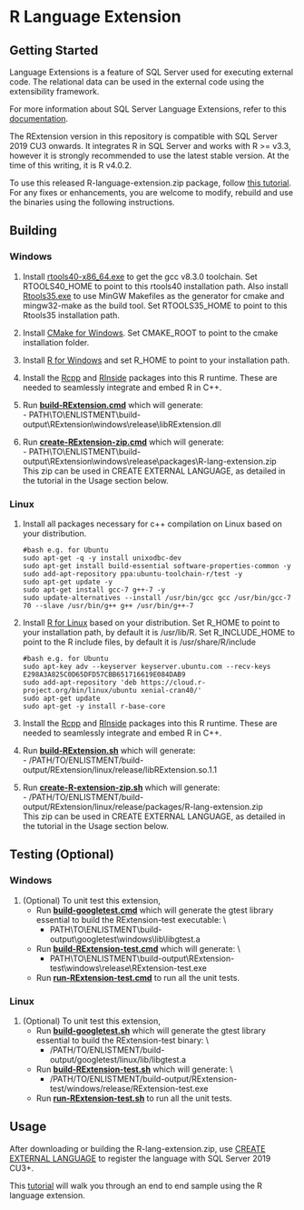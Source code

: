 # R Language Extension

## Getting Started
Language Extensions is a feature of SQL Server used for executing external code. The relational data can be used in the external code using the extensibility framework.

For more information about SQL Server Language Extensions, refer to this [documentation](https://docs.microsoft.com/en-us/sql/language-extensions/language-extensions-overview?view=sql-server-ver15).

The RExtension version in this repository is compatible with SQL Server 2019 CU3 onwards. It integrates R in SQL Server and works with R >= v3.3, however it is strongly recommended to use the latest stable version. At the time of this writing, it is R v4.0.2.

To use this released R-language-extension.zip package, follow [this tutorial](https://docs.microsoft.com/en-us/sql/machine-learning/install/custom-runtime-r?view=sql-server-ver15). For any fixes or enhancements, you are welcome to modify, rebuild and use the binaries using the following instructions.

## Building

### Windows
1. Install [rtools40-x86_64.exe](https://cran.r-project.org/bin/windows/Rtools/) to get the gcc v8.3.0 toolchain. Set RTOOLS40_HOME to point to this rtools40 installation path. Also install [Rtools35.exe](https://cran.r-project.org/bin/windows/Rtools/Rtools35.exe) to use MinGW Makefiles as the generator for cmake and mingw32-make as the build tool. Set RTOOLS35_HOME to point to this Rtools35 installation path.

1. Install [CMake for Windows](https://cmake.org/download/). Set CMAKE_ROOT to point to the cmake installation folder.

1. Install [R for Windows](https://cran.r-project.org/bin/windows/base/) and set R_HOME to point to your installation path.

1. Install the [Rcpp](https://cran.r-project.org/web/packages/Rcpp/index.html) and [RInside](https://cran.r-project.org/web/packages/RInside/index.html) packages into this R runtime. These are needed to seamlessly integrate and embed R in C++.

1. Run [**build-RExtension.cmd**](./build/windows/build-RExtension.cmd) which will generate: \
		- PATH\TO\ENLISTMENT\build-output\RExtension\windows\release\libRExtension.dll

1. Run [**create-RExtension-zip.cmd**](./build/windows/create-RExtension-zip.cmd) which will generate: \
		- PATH\TO\ENLISTMENT\build-output\RExtension\windows\release\packages\R-lang-extension.zip \
		This zip can be used in CREATE EXTERNAL LANGUAGE, as detailed in the tutorial in the Usage section below.

### Linux
1. Install all packages necessary for c++ compilation on Linux based on your distribution.
	```
	#bash e.g. for Ubuntu
	sudo apt-get -q -y install unixodbc-dev
	sudo apt-get install build-essential software-properties-common -y
	sudo add-apt-repository ppa:ubuntu-toolchain-r/test -y
	sudo apt-get update -y
	sudo apt-get install gcc-7 g++-7 -y
	sudo update-alternatives --install /usr/bin/gcc gcc /usr/bin/gcc-7 70 --slave /usr/bin/g++ g++ /usr/bin/g++-7
	```

1. Install [R for Linux](https://cran.r-project.org/bin/linux/) based on your distribution. Set R_HOME to point to your installation path, by default it is /usr/lib/R. Set R_INCLUDE_HOME to point to the R include files, by default it is /usr/share/R/include
	```
	#bash e.g. for Ubuntu
	sudo apt-key adv --keyserver keyserver.ubuntu.com --recv-keys E298A3A825C0D65DFD57CBB651716619E084DAB9
	sudo add-apt-repository 'deb https://cloud.r-project.org/bin/linux/ubuntu xenial-cran40/'
	sudo apt-get update
	sudo apt-get -y install r-base-core
	```

1. Install the [Rcpp](https://cran.r-project.org/web/packages/Rcpp/index.html) and [RInside](https://cran.r-project.org/web/packages/RInside/index.html) packages into this R runtime. These are needed to seamlessly integrate and embed R in C++.

1. Run [**build-RExtension.sh**](./build/linux/build-RExtension.sh) which will generate: \
		- /PATH/TO/ENLISTMENT/build-output/RExtension/linux/release/libRExtension.so.1.1

1. Run [**create-R-extension-zip.sh**](./build/linux/create-RExtension-zip.sh) which will generate: \
		- /PATH/TO/ENLISTMENT/build-output/RExtension/linux/release/packages/R-lang-extension.zip \
		This zip can be used in CREATE EXTERNAL LANGUAGE, as detailed in the tutorial in the Usage section below.

## Testing (Optional)

### Windows
1. (Optional) To unit test this extension,
	+ Run [**build-googletest.cmd**](../test/googletest/build/windows/build-googletest.cmd) which will generate the gtest library essential to build the RExtension-test executable: \
		- PATH\TO\ENLISTMENT\build-output\googletest\windows\lib\libgtest.a
	+ Run [**build-RExtension-test.cmd**](./test/build/windows/build-RExtension-test.cmd) which will generate: \
		- PATH\TO\ENLISTMENT\build-output\RExtension-test\windows\release\RExtension-test.exe
	+ Run [**run-RExtension-test.cmd**](./test/build/windows/run-RExtension-test.cmd) to run all the unit tests.

### Linux
1. (Optional) To unit test this extension,
	+ Run [**build-googletest.sh**](../test/googletest/build/linux/build-googletest.sh) which will generate the gtest library essential to build the RExtension-test binary: \
		- /PATH/TO/ENLISTMENT/build-output/googletest/linux/lib/libgtest.a
	+ Run [**build-RExtension-test.sh**](./test/build/linux/build-RExtension-test.sh) which will generate: \
		- /PATH/TO/ENLISTMENT/build-output/RExtension-test/windows/release/RExtension-test.exe
	+ Run [**run-RExtension-test.sh**](./test/build/linux/run-RExtension-test.sh) to run all the unit tests.

## Usage
After downloading or building the R-lang-extension.zip, use [CREATE EXTERNAL LANGUAGE](https://docs.microsoft.com/en-us/sql/t-sql/statements/create-external-language-transact-sql?view=sql-server-ver15) to register the language with SQL Server 2019 CU3+.

This [tutorial](https://docs.microsoft.com/en-us/sql/machine-learning/install/custom-runtime-r?view=sql-server-ver15) will walk you through an end to end sample using the R language extension.
